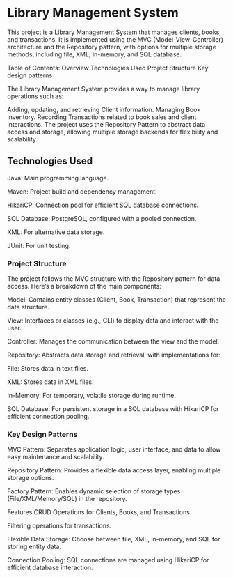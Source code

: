 # Library Management System
This project is a Library Management System that manages clients, books, and transactions. It is implemented using the MVC (Model-View-Controller) architecture and the Repository pattern, with options for multiple storage methods, including file, XML, in-memory, and SQL database.

Table of Contents:
      Overview
      Technologies Used
      Project Structure
      Key design patterns
      
The Library Management System provides a way to manage library operations such as:

Adding, updating, and retrieving Client information.
Managing Book inventory.
Recording Transactions related to book sales and client interactions.
The project uses the Repository Pattern to abstract data access and storage, allowing multiple storage backends for flexibility and scalability.

## Technologies Used
Java: Main programming language.

Maven: Project build and dependency management.

HikariCP: Connection pool for efficient SQL database connections.

SQL Database: PostgreSQL, configured with a pooled connection.

XML: For alternative data storage.

JUnit: For unit testing.

### Project Structure
The project follows the MVC structure with the Repository pattern for data access. Here’s a breakdown of the main components:

Model: Contains entity classes (Client, Book, Transaction) that represent the data structure.

View: Interfaces or classes (e.g., CLI) to display data and interact with the user.

Controller: Manages the communication between the view and the model.

Repository: Abstracts data storage and retrieval, with implementations for:

File: Stores data in text files.

XML: Stores data in XML files.

In-Memory: For temporary, volatile storage during runtime.

SQL Database: For persistent storage in a SQL database with HikariCP for efficient connection pooling.


### Key Design Patterns

MVC Pattern: Separates application logic, user interface, and data to allow easy maintenance and scalability.

Repository Pattern: Provides a flexible data access layer, enabling multiple storage options.

Factory Pattern: Enables dynamic selection of storage types (File/XML/Memory/SQL) in the repository.

Features
CRUD Operations for Clients, Books, and Transactions.

Filtering operations for transactions.

Flexible Data Storage: Choose between file, XML, in-memory, and SQL for storing entity data.

Connection Pooling: SQL connections are managed using HikariCP for efficient database interaction.

